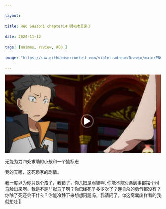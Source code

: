 ```yaml
---

layout: 

title: Re0 Season1 chapter14 粥吧老哥来了

date: 2024-11-12

tags: [animes, review, RE0 ]

image: "https://raw.githubusercontent.com/violet-wdream/Drawio/main/PNG/202411161559436.png"

---
```


![image-20241116155920210](https://raw.githubusercontent.com/violet-wdream/Drawio/main/PNG/202411161559436.png)

无能为力四处求助的小孩和一个抽标志





我的天哪，这死泉家的剧情。

我一度以为你只是个孩子，我错了，你几把是弱智啊, 你能不能别遇到事都摆个司马脸出来啊。我是不是艹拟马了啊？你已经死了多少次了？连自杀的勇气都没有？你除了死还会干什么？你能冷静下来想想问题吗，我请问了，你这窝囊废样看的我就想吐🤡

